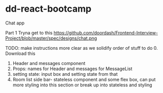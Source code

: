 # dd-react-bootcamp
Chat app

Part 1
Tryna get to this
https://github.com/doordash/Frontend-Interview-Project/blob/master/spec/designs/chat.png

TODO: make instructions more clear as we solidify order of stuff to do
0. Download this
1. Header and messages component
2. Props: names for Header and messages for MessageList
3. setting state: input box and setting state from that
4. Room list side bar- stateless component and some flex box, can put more styling into this section or break up into stateless and styling
